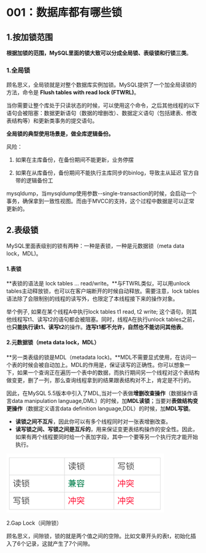 # 001：数据库都有哪些锁

## 1.按加锁范围

**根据加锁的范围，MySQL里面的锁大致可以分成全局锁、表级锁和行锁三类**。

### 1.全局锁

顾名思义，全局锁就是对整个数据库实例加锁。MySQL提供了一个加全局读锁的方法，命令是 **Flush tables with read lock (FTWRL)**。

当你需要让整个库处于只读状态的时候，可以使用这个命令，之后其他线程的以下语句会被阻塞：数据更新语句（数据的增删改）、数据定义语句（包括建表、修改表结构等）和更新类事务的提交语句。

**全局锁的典型使用场景是，做全库逻辑备份。**

风险：

1. 如果在主库备份，在备份期间不能更新，业务停摆

2. 如果在从库备份，备份期间不能执行主库同步的binlog，导致主从延迟
   官方自带的逻辑备份工

mysqldump，当mysqldump使用参数--single-transaction的时候，会启动一个事务，确保拿到一致性视图。而由于MVCC的支持，这个过程中数据是可以正常更新的。

## 2.表级锁

MySQL里面表级别的锁有两种：一种是表锁，一种是元数据锁（meta data lock，MDL)。

#### 1.表锁

**表锁的语法是 lock tables … read/write。**与FTWRL类似，可以用unlock tables主动释放锁，也可以在客户端断开的时候自动释放。需要注意，lock tables语法除了会限制别的线程的读写外，也限定了本线程接下来的操作对象。

举个例子, 如果在某个线程A中执行lock tables t1 read, t2 write; 这个语句，则其他线程写t1、读写t2的语句都会被阻塞。同时，线程A在执行unlock tables之前，也**只能执行读t1、读写t2**的操作。**连写t1都不允许，自然也不能访问其他表**。

#### 2.元数据锁（meta data lock，MDL）

**另一类表级的锁是MDL（metadata lock)。**MDL不需要显式使用，在访问一个表的时候会被自动加上。MDL的作用是，保证读写的正确性。你可以想象一下，如果一个查询正在遍历一个表中的数据，而执行期间另一个线程对这个表结构做变更，删了一列，那么查询线程拿到的结果跟表结构对不上，肯定是不行的。

因此，在MySQL 5.5版本中引入了MDL,当对一个表做**增删改查操作**（数据操作语言data manipulation language,DML）的时候，加**MDL读锁**；当要对**表做结构变更操作**（数据定义语言data definition language,DDL）的时候，加**MDL写锁**。

- **读锁之间不互斥**，因此你可以有多个线程同时对一张表增删改查。
- **读写锁之间、写锁之间是互斥的**，用来保证变更表结构操作的安全性。因此，如果有两个线程要同时给一个表加字段，其中一个要等另一个执行完才能开始执行。

![image-20210524140300888](图片/image-20210524140300888.png)



2.Gap Lock（间隙锁）

顾名思义，间隙锁，锁的就是两个值之间的空隙。比如文章开头的表t，初始化插入了6个记录，这就产生了7个间隙。